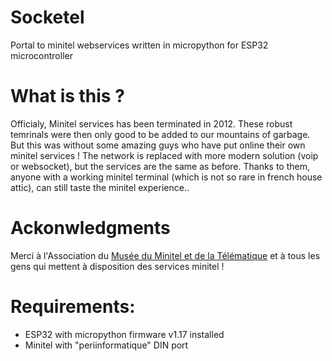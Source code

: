 # Socketel
Portal to minitel webservices written in micropython for ESP32 microcontroller

# What is this ?
Officialy, Minitel services has been terminated in 2012. These robust temrinals were then only good to be added to our mountains of garbage.
But this was without some amazing guys who have put online their own minitel services !
The network is replaced with more modern solution (voip or websocket), but the services are the same as before.
Thanks to them, anyone with a working minitel terminal (which is not so rare in french house attic), can still taste the minitel experience..

# Ackonwledgments
Merci à l'Association du [Musée du Minitel et de la Télématique](https://www.museeminitel.fr/) et à tous les gens qui mettent à disposition des services minitel !

# Requirements:
* ESP32 with micropython firmware v1.17 installed
* Minitel with "periinformatique" DIN port
